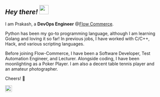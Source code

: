 ## _Hey  there!_  <img src="https://raw.githubusercontent.com/prakashdumbre-toast/prakashdumbre-toast/main/wave.gif" width="30">  
 

I am Prakash, a **DevOps Engineer** @[Flow Commerce](https://flow.io).

Python has been my go-to programming language, although I am learning Golang and loving it so far! In previous jobs, I have worked with C/C++, Hack, and various scripting languages.

Before joining Flow-Commerce, I have been a Software Developer, Test Automation Engineer, and Lecturer.
Alongside coding, I have been moonlighting as a Poker Player. I am also a decent table tennis player and an amateur photographer.

Cheers! 🍻


<a href="https://www.linkedin.com/in/pdumbre/">
  <img align="left" alt="Prakash's LinkedIN" width="22px" src="https://raw.githubusercontent.com/prakashdumbre-toast/prakashdumbre-toast/main/linkedin-logo.png" />
</a>


<!---Dumberdore/Dumberdore is a ✨ special ✨ repository because its `README.md` (this file) appears on your GitHub profile.
You can click the Preview link to take a look at your changes.
--->
